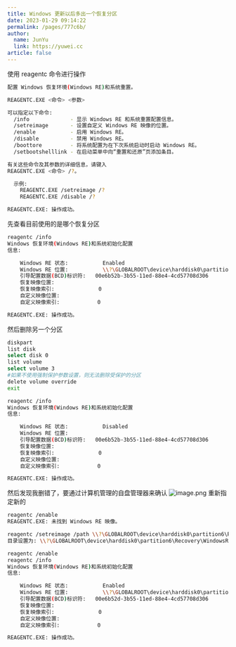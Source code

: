 ```yaml
---
title: Windows 更新以后多出一个恢复分区
date: 2023-01-29 09:14:22
permalink: /pages/777c6b/
author: 
  name: JunYu
  link: https://yuwei.cc
article: false
---
```

使用 reagentc 命令进行操作
```bash
配置 Windows 恢复环境(Windows RE)和系统重置。

REAGENTC.EXE <命令> <参数>

可以指定以下命令:
  /info             - 显示 Windows RE 和系统重置配置信息。
  /setreimage       - 设置自定义 Windows RE 映像的位置。
  /enable           - 启用 Windows RE。
  /disable          - 禁用 Windows RE。
  /boottore         - 将系统配置为在下次系统启动时启动 Windows RE。
  /setbootshelllink - 在启动菜单中向“重置和还原”页添加条目。

有关这些命令及其参数的详细信息，请键入
REAGENTC.EXE <命令> /?。

  示例:
    REAGENTC.EXE /setreimage /?
    REAGENTC.EXE /disable /?

REAGENTC.EXE: 操作成功。
```
先查看目前使用的是哪个恢复分区
```bash
reagentc /info
Windows 恢复环境(Windows RE)和系统初始化配置
信息:

    Windows RE 状态:           Enabled
    Windows RE 位置:           \\?\GLOBALROOT\device\harddisk0\partition4\Recovery\WindowsRE
    引导配置数据(BCD)标识符:   00e6b52b-3b55-11ed-88e4-4cd57708d306
    恢复映像位置:
    恢复映像索引:              0
    自定义映像位置:
    自定义映像索引:            0

REAGENTC.EXE: 操作成功。
```
然后删除另一个分区
```bash
diskpart
list disk
select disk 0
list volume
select volume 3
#如果不使用强制保护参数设置，则无法删除受保护的分区
delete volume override
exit
```
```bash
reagentc /info
Windows 恢复环境(Windows RE)和系统初始化配置
信息:

    Windows RE 状态:           Disabled
    Windows RE 位置:
    引导配置数据(BCD)标识符:   00e6b52b-3b55-11ed-88e4-4cd57708d306
    恢复映像位置:
    恢复映像索引:              0
    自定义映像位置:
    自定义映像索引:            0

REAGENTC.EXE: 操作成功。
```
然后发现我删错了，要通过计算机管理的自盘管理器来确认
![image.png](https://cdn.nlark.com/yuque/0/2022/png/2837990/1665456482884-aa85db88-849a-4630-8f98-49b502839a38.png#clientId=u7e52e18b-cd1c-4&crop=0&crop=0&crop=1&crop=1&from=paste&height=282&id=ln0F8&margin=%5Bobject%20Object%5D&name=image.png&originHeight=423&originWidth=891&originalType=binary&ratio=1&rotation=0&showTitle=false&size=133778&status=done&style=none&taskId=ue9bbaab2-82ef-4955-b2a7-dd08e73b9d0&title=&width=594)
重新指定新的
```bash
reagentc /enable
REAGENTC.EXE: 未找到 Windows RE 映像。

reagentc /setreimage /path \\?\GLOBALROOT\device\harddisk0\partition6\Recovery\WindowsRE
目录设置为: \\?\GLOBALROOT\device\harddisk0\partition6\Recovery\WindowsRE

reagentc /enable
reagentc /info
Windows 恢复环境(Windows RE)和系统初始化配置
信息:

    Windows RE 状态:           Enabled
    Windows RE 位置:           \\?\GLOBALROOT\device\harddisk0\partition6\Recovery\WindowsRE
    引导配置数据(BCD)标识符:   00e6b52d-3b55-11ed-88e4-4cd57708d306
    恢复映像位置:
    恢复映像索引:              0
    自定义映像位置:
    自定义映像索引:            0

REAGENTC.EXE: 操作成功。
```
